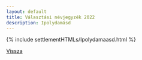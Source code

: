 ```yaml
---
layout: default
title: Választási névjegyzék 2022
description: Ipolydamásd
---
```


{% include settlementHTMLs/Ipolydamaasd.html %}

[Vissza](../)